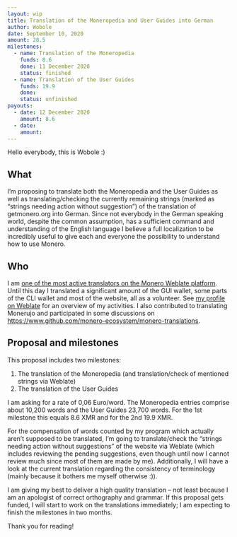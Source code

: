 ```yaml
---
layout: wip
title: Translation of the Moneropedia and User Guides into German
author: Wobole
date: September 10, 2020
amount: 28.5
milestones:
  - name: Translation of the Moneropedia
    funds: 8.6
    done: 11 December 2020
    status: finished
  - name: Translation of the User Guides
    funds: 19.9
    done:
    status: unfinished
payouts:
  - date: 12 December 2020
    amount: 8.6
  - date:
    amount:
---
```



Hello everybody, this is Wobole :)

## What
I’m proposing to translate both the Moneropedia and the User Guides as well as translating/checking the currently remaining strings (marked as “strings needing action without suggestion”) of the translation of getmonero.org into German.
Since not everybody in the German speaking world, despite the common assumption, has a sufficient command and understanding of the English language I believe a full localization to be incredibly useful to give each and everyone the possibility to understand how to use Monero. 

## Who
I am [one of the most active translators on the Monero Weblate platform](https://translate.getmonero.org/stats/). Until this day I translated a significant amount of the GUI wallet, some parts of the CLI wallet and most of the website, all as a volunteer. See [my profile on Weblate](https://translate.getmonero.org/user/Wobole/) for an overview of my activities. I also contributed to translating Monerujo and participated in some discussions on https://www.github.com/monero-ecosystem/monero-translations.

## Proposal and milestones
This proposal includes two milestones:

1. The translation of the Moneropedia (and translation/check of mentioned strings via Weblate)
2. The translation of the User Guides

I am asking for a rate of 0,06 Euro/word. The Moneropedia entries comprise about 10,200 words and the User Guides 23,700 words. For the 1st milestone this equals 8.6 XMR and for the 2nd 19.9 XMR.

For the compensation of words counted by my program which actually aren’t supposed to be translated, I’m going to translate/check the “strings needing action without suggestions” of the website via Weblate (which includes reviewing the pending suggestions, even though until now I cannot review much since most of them are made by me). Additionally, I will have a look at the current translation regarding the consistency of terminology (mainly because it bothers me myself otherwise :)). 

I am giving my best to deliver a high quality translation – not least because I am an apologist of correct orthography and grammar. If this proposal gets funded, I will start to work on the translations immediately; I am expecting to finish the milestones in two months.

Thank you for reading!